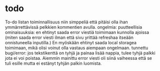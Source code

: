 # todo
To-do listan toiminnallisuus niin simppeliä että pitäisi olla ihan ymmärrettävissä pelkkien kommentien avulla.
ongelmia:
puutteellisia ominaisuuksia: en ehtinyt saada error viestiä toimimaan kunnolla ajoissa (miten saada error viesti ilman että sivu yrittää refreshaa itseään onnistuneella
inputilla.) 
En myöskään ehtinyt saada local storagea toimimaan, mikä olisi voinut olla vastaus aiempaan ongelmaan.
tunnettu bugi/error: jos tekstikenttä on tyhjä ja painaa lisää nappia, tulee tyhjä palkki jota ei voi poistaa. Aiemmin mainittu error viesti oli siinä vaiheessa että se tuli
esille mutta ei estänyt tyhjän palkin luomista.
